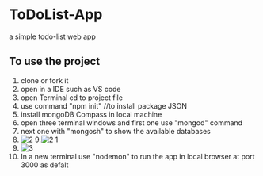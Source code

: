 # ToDoList-App
a simple todo-list web app 
## To use the project
1. clone or fork it
2. open in a IDE such as VS code
3. open Terminal cd to project file
4. use command "npm init" //to install package JSON
5. install mongoDB Compass in local machine
6. open three terminal windows and first one use "mongod" command
7. next one with "mongosh" to show the available databases
8. ![2](https://user-images.githubusercontent.com/74952621/230150139-5cdd261a-d55b-4ebd-a1f8-5a553cd4a121.png)
9.![2 1](https://user-images.githubusercontent.com/74952621/230150224-c0fcc240-b222-4093-8f17-8efcbaf17f81.png)
10. ![3](https://user-images.githubusercontent.com/74952621/230150280-eb779ac7-57f0-42b9-af7e-b6510573c98e.png)
11. In a new terminal use "nodemon" to run the app in local browser at port 3000 as defalt
